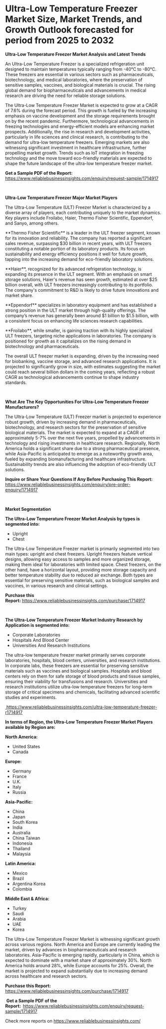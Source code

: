 <p><h1>Ultra-Low Temperature Freezer Market Size, Market Trends, and Growth Outlook forecasted for period from 2025 to 2032</h1></p><p><strong>Ultra-Low Temperature Freezer Market Analysis and Latest Trends</strong></p>
<p><p>An Ultra-Low Temperature Freezer is a specialized refrigeration unit designed to maintain temperatures typically ranging from -40°C to -80°C. These freezers are essential in various sectors such as pharmaceuticals, biotechnology, and medical laboratories, where the preservation of sensitive samples, vaccines, and biological materials is crucial. The rising global demand for biopharmaceuticals and advancements in medical research are driving the need for reliable storage solutions.</p><p>The Ultra-Low Temperature Freezer Market is expected to grow at a CAGR of 7.6% during the forecast period. This growth is fueled by the increasing emphasis on vaccine development and the storage requirements brought on by the recent pandemic. Furthermore, technological advancements in freezing technologies and energy-efficient models are enhancing market prospects. Additionally, the rise in research and development activities, particularly in life sciences and clinical research, is contributing to the demand for ultra-low temperature freezers. Emerging markets are also witnessing significant investment in healthcare infrastructure, further propelling market growth. Trends such as IoT integration in freezing technology and the move toward eco-friendly materials are expected to shape the future landscape of the ultra-low temperature freezer market.</p></p>
<p><strong>Get a Sample PDF of the Report:&nbsp;</strong> <a href="https://www.reliablebusinessinsights.com/enquiry/request-sample/1714917?utm_campaign=84&utm_medium=2&utm_source=Github&utm_content=ia&utm_term=11012025&utm_id=ultra-low-temperature-freezer">https://www.reliablebusinessinsights.com/enquiry/request-sample/1714917</a></p>
<p>&nbsp;</p>
<p><strong>Ultra-Low Temperature Freezer Major Market Players</strong></p>
<p><p>The Ultra-Low Temperature (ULT) Freezer Market is characterized by a diverse array of players, each contributing uniquely to the market dynamics. Key players include Froilabo, Haier, Thermo Fisher Scientific, Eppendorf, and Sanyo, among others. </p><p>**Thermo Fisher Scientific** is a leader in the ULT freezer segment, known for its innovation and reliability. The company has reported a significant sales revenue, surpassing $30 billion in recent years, with ULT freezers constituting a notable portion of its laboratory products. Its focus on sustainability and energy efficiency positions it well for future growth, tapping into the increasing demand for eco-friendly laboratory solutions.</p><p>**Haier**, recognized for its advanced refrigeration technology, is expanding its presence in the ULT segment. With an emphasis on smart storage solutions, Haier's revenue has seen growth, estimated at over $25 billion overall, with ULT freezers increasingly contributing to its portfolio. The company's commitment to R&D is likely to drive future innovations and market share.</p><p>**Eppendorf** specializes in laboratory equipment and has established a strong position in the ULT market through high-quality offerings. The company’s revenue has generally been around $1 billion to $1.5 billion, with a consistent focus on enhancing life sciences research capabilities.</p><p>**Froilabo**, while smaller, is gaining traction with its highly specialized ULT freezers, targeting niche applications in laboratories. The company is positioned for growth as it capitalizes on the rising demand in biotechnology and pharmaceuticals.</p><p>The overall ULT freezer market is expanding, driven by the increasing need for biobanking, vaccine storage, and advanced research applications. It is projected to significantly grow in size, with estimates suggesting the market could reach several billion dollars in the coming years, reflecting a robust CAGR as technological advancements continue to shape industry standards.</p></p>
<p>&nbsp;</p>
<p><strong>What Are The Key Opportunities For Ultra-Low Temperature Freezer Manufacturers?</strong></p>
<p><p>The Ultra-Low Temperature (ULT) Freezer market is projected to experience robust growth, driven by increasing demand in pharmaceuticals, biotechnology, and research sectors for the preservation of sensitive biological materials. The market is expected to expand at a CAGR of approximately 5-7% over the next five years, propelled by advancements in technology and rising investments in healthcare research. Regionally, North America holds a significant share due to a strong pharmaceutical presence, while Asia-Pacific is anticipated to emerge as a noteworthy growth area, fueled by expanding biomanufacturing and healthcare infrastructure. Sustainability trends are also influencing the adoption of eco-friendly ULT solutions.</p></p>
<p><strong>Inquire or Share Your Questions If Any Before Purchasing This Report:</strong> <a href="https://www.reliablebusinessinsights.com/enquiry/pre-order-enquiry/1714917?utm_campaign=84&utm_medium=2&utm_source=Github&utm_content=ia&utm_term=11012025&utm_id=ultra-low-temperature-freezer">https://www.reliablebusinessinsights.com/enquiry/pre-order-enquiry/1714917</a></p>
<p>&nbsp;</p>
<p><strong>Market Segmentation</strong></p>
<p><strong>The Ultra-Low Temperature Freezer Market Analysis by types is segmented into:</strong></p>
<p><ul><li>Upright</li><li>Chest</li></ul></p>
<p><p>The Ultra-Low Temperature Freezer market is primarily segmented into two main types: upright and chest freezers. Upright freezers feature vertical designs, allowing easy access to samples and more organized storage, making them ideal for laboratories with limited space. Chest freezers, on the other hand, have a horizontal layout, providing more storage capacity and better temperature stability due to reduced air exchange. Both types are essential for preserving sensitive materials, such as biological samples and vaccines, in various research and clinical settings.</p></p>
<p><strong>Purchase this Report:&nbsp;</strong><a href="https://www.reliablebusinessinsights.com/purchase/1714917?utm_campaign=84&utm_medium=2&utm_source=Github&utm_content=ia&utm_term=11012025&utm_id=ultra-low-temperature-freezer">https://www.reliablebusinessinsights.com/purchase/1714917</a></p>
<p>&nbsp;</p>
<p><strong>The Ultra-Low Temperature Freezer Market Industry Research by Application is segmented into:</strong></p>
<p><ul><li>Corporate Laboratories</li><li>Hospitals And Blood Center</li><li>Universities And Research Institutions</li></ul></p>
<p><p>The ultra-low temperature freezer market primarily serves corporate laboratories, hospitals, blood centers, universities, and research institutions. In corporate labs, these freezers are essential for preserving sensitive materials such as vaccines and biological samples. Hospitals and blood centers rely on them for safe storage of blood products and tissue samples, ensuring their viability for transfusions and research. Universities and research institutions utilize ultra-low temperature freezers for long-term storage of critical specimens and chemicals, facilitating advanced scientific studies and experiments.</p></p>
<p><a href="https://www.reliablebusinessinsights.com/ultra-low-temperature-freezer-r1714917?utm_campaign=84&utm_medium=2&utm_source=Github&utm_content=ia&utm_term=11012025&utm_id=ultra-low-temperature-freezer">&nbsp;https://www.reliablebusinessinsights.com/ultra-low-temperature-freezer-r1714917</a></p>
<p><strong>In terms of Region, the Ultra-Low Temperature Freezer Market Players available by Region are:</strong></p>
<p>
    <p> <strong> North America: </strong>
        <ul>
            <li>United States</li>
            <li>Canada</li>
        </ul>
        </p> 
    <p> <strong> Europe: </strong>
        <ul>
            <li>Germany</li>
            <li>France</li>
            <li>U.K.</li>
            <li>Italy</li>
            <li>Russia</li>
        </ul>
        </p> 
    <p> <strong> Asia-Pacific: </strong>
        <ul>
            <li>China</li>
            <li>Japan</li>
            <li>South Korea</li>
            <li>India</li>
            <li>Australia</li>
            <li>China Taiwan</li>
            <li>Indonesia</li>
            <li>Thailand</li>
            <li>Malaysia</li>
        </ul>
        </p> 
    <p> <strong> Latin America: </strong>
        <ul>
            <li>Mexico</li>
            <li>Brazil</li>
            <li>Argentina Korea</li>
            <li>Colombia</li>
        </ul>
        </p> 
    <p> <strong> Middle East & Africa: </strong>
        <ul>
            <li>Turkey</li>
            <li>Saudi</li>
            <li>Arabia</li>
            <li>UAE</li>
            <li>Korea</li>
        </ul>
    </p>
    </p>
<p><p>The Ultra-Low Temperature Freezer Market is witnessing significant growth across various regions. North America and Europe are currently leading the market, driven by advances in biopharmaceuticals and research laboratories. Asia-Pacific is emerging rapidly, particularly in China, which is expected to dominate with a market share of approximately 30%. North America holds around 28%, while Europe accounts for 25%. Overall, the market is projected to expand substantially due to increasing demand across healthcare and research sectors.</p></p>
<p><strong>Purchase this Report: </strong><a href="https://www.reliablebusinessinsights.com/purchase/1714917?utm_campaign=84&utm_medium=2&utm_source=Github&utm_content=ia&utm_term=11012025&utm_id=ultra-low-temperature-freezer">https://www.reliablebusinessinsights.com/purchase/1714917</a></p>
<p>&nbsp;<strong>Get a Sample PDF of the Report:&nbsp;&nbsp;</strong><a href="https://www.reliablebusinessinsights.com/enquiry/request-sample/1714917?utm_campaign=84&utm_medium=2&utm_source=Github&utm_content=ia&utm_term=11012025&utm_id=ultra-low-temperature-freezer">https://www.reliablebusinessinsights.com/enquiry/request-sample/1714917</a></p>
<p><strong></strong></p>
<p>Check more reports on <a href="https://www.reliablebusinessinsights.com/?utm_campaign=84&utm_medium=2&utm_source=Github&utm_content=ia&utm_term=11012025&utm_id=ultra-low-temperature-freezer">https://www.reliablebusinessinsights.com/</a></p>